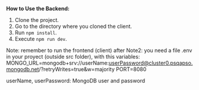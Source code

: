 **How to Use the Backend:**

1. Clone the project.
2. Go to the directory where you cloned the client.
3. Run `npm install`.
4. Execute `npm run dev`.

Note: remember to run the frontend (client) after
Note2: you need a file .env in your proyect (outside src folder), with this variables:
MONGO_URL=mongodb+srv://userName:userPassword@cluster0.psqapso.mongodb.net/?retryWrites=true&w=majority
PORT=8080

userName, userPassword:  MongoDB user and password
